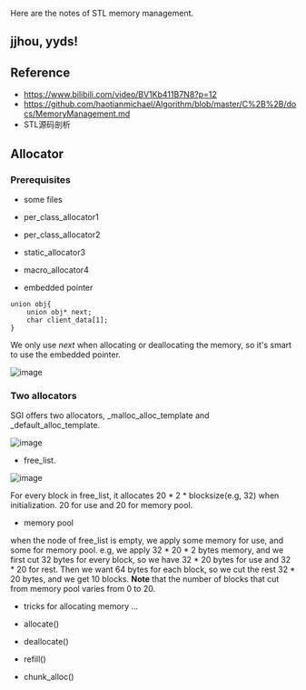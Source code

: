 

Here are the notes of STL memory management.

## **jjhou, yyds!**

## Reference 
- https://www.bilibili.com/video/BV1Kb411B7N8?p=12
- https://github.com/haotianmichael/Algorithm/blob/master/C%2B%2B/docs/MemoryManagement.md
- STL源码剖析



## Allocator
### Prerequisites
- some files
 - per_class_allocator1
 - per_class_allocator2
 - static_allocator3
 - macro_allocator4

- embedded pointer
```
union obj{
    union obj* next;
    char client_data[1];    
}
```
We only use _next_ when allocating or deallocating the memory, so it's smart to use the embedded pointer. 


![image](https://github.com/Tyronezzz/CPP-STL/blob/master/images/alloc1.png)


### Two allocators
SGI offers two allocators, _malloc_alloc_template and _default_alloc_template. 

![image](https://github.com/Tyronezzz/CPP-STL/blob/master/images/alloc2.png)


- free_list. 

![image](https://github.com/Tyronezzz/CPP-STL/blob/master/images/alloc3.png)

For every block in free_list, it allocates 20 * 2 * blocksize(e.g, 32) when initialization. 20 for use and 20 for memory pool. 

- memory pool

when the node of free_list is empty, we apply some memory for use, and some for memory pool. e.g, we apply 32 * 20 * 2 bytes memory, and we first cut 32 bytes for every block, so we have 32 * 20 bytes for use and 32 * 20 for rest. Then we want 64 bytes for each block, so we cut the rest 32 * 20 bytes, and we get 10 blocks. **Note** that the number of blocks that cut from memory pool varies from 0 to 20. 

- tricks for allocating memory
...


- allocate()
- deallocate()
- refill()
- chunk_alloc()



